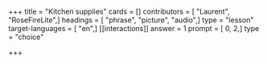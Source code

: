 +++
title = "Kitchen supplies"
cards = []
contributors = [ "Laurent", "RoseFireLite",]
headings = [ "phrase", "picture", "audio",]
type = "lesson"
target-languages = [ "en",]
[[interactions]]
answer = 1
prompt = [ 0, 2,]
type = "choice"

+++
